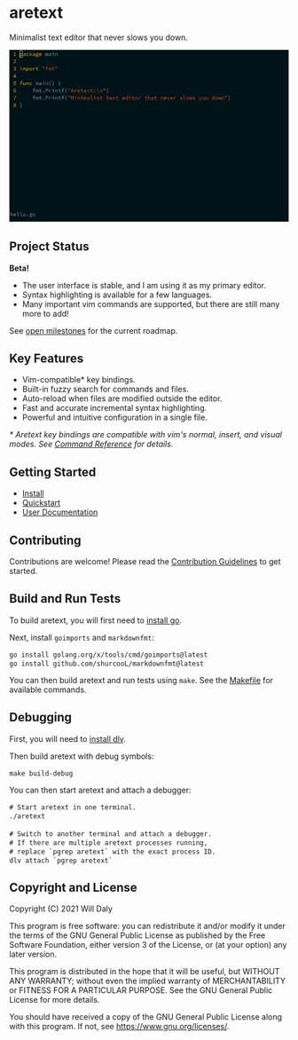 aretext
=======

Minimalist text editor that never slows you down.

![screenshot of aretext](screenshot.gif)

Project Status
--------------

**Beta!**

-	The user interface is stable, and I am using it as my primary editor.
-	Syntax highlighting is available for a few languages.
-	Many important vim commands are supported, but there are still many more to add!

See [open milestones](https://github.com/aretext/aretext/milestones?direction=asc&sort=title&state=open) for the current roadmap.

Key Features
------------

-	Vim-compatible\* key bindings.
-	Built-in fuzzy search for commands and files.
-	Auto-reload when files are modified outside the editor.
-	Fast and accurate incremental syntax highlighting.
-	Powerful and intuitive configuration in a single file.

*\* Aretext key bindings are compatible with vim's normal, insert, and visual modes. See [Command Reference](docs/command-reference.md) for details.*

Getting Started
---------------

-	[Install](docs/install.md)
-	[Quickstart](docs/quickstart.md)
-	[User Documentation](docs/index.md)

Contributing
------------

Contributions are welcome! Please read the [Contribution Guidelines](CONTRIBUTING.md) to get started.

Build and Run Tests
-------------------

To build aretext, you will first need to [install go](https://golang.org/doc/install).

Next, install `goimports` and `markdownfmt`:

```
go install golang.org/x/tools/cmd/goimports@latest
go install github.com/shurcooL/markdownfmt@latest
```

You can then build aretext and run tests using `make`. See the [Makefile](Makefile) for available commands.

Debugging
---------

First, you will need to [install dlv](https://github.com/go-delve/delve/tree/master/Documentation/installation).

Then build aretext with debug symbols:

```
make build-debug
```

You can then start aretext and attach a debugger:

```
# Start aretext in one terminal.
./aretext

# Switch to another terminal and attach a debugger.
# If there are multiple aretext processes running,
# replace `pgrep aretext` with the exact process ID.
dlv attach `pgrep aretext`
```

Copyright and License
---------------------

Copyright (C) 2021 Will Daly

This program is free software: you can redistribute it and/or modify it under the terms of the GNU General Public License as published by the Free Software Foundation, either version 3 of the License, or (at your option) any later version.

This program is distributed in the hope that it will be useful, but WITHOUT ANY WARRANTY; without even the implied warranty of MERCHANTABILITY or FITNESS FOR A PARTICULAR PURPOSE. See the GNU General Public License for more details.

You should have received a copy of the GNU General Public License along with this program. If not, see https://www.gnu.org/licenses/.
